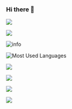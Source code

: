 ### Hi there 👋

![](https://visitor-badge.glitch.me/badge?page_id=zicowarn)

![](http://antzuhl.cn:4000/get/@zicowarn)

![info](https://github-readme-stats.vercel.app/api?username=zicowarn&show_icons=true&count_private=true&hide=prs&theme=default_repocard)

![Most Used Languages](https://github-readme-stats.vercel.app/api/top-langs/?username=coderfix-lab&theme=dark&layout=compact)


[![](https://img.shields.io/badge/OS-Arch%20Linux-33aadd?style=flat-square&logo=arch-linux&logoColor=ffffff)](https://www.archlinux.org/)

[![](https://img.shields.io/badge/macOS-Hackintosh-292e33?style=flat-square&logo=apple&logoColor=ffffff)](https://www.tonymacx86.com/)

[![](https://img.shields.io/badge/Honor-V30-f5010c?style=flat-square&logo=huawei&logoColor=ffffff)](https://www.apple.com/)

[![](https://img.shields.io/badge/-Java-007396?style=flat-square&logo=java&logoColor=ffffff)](https://reactjs.org/)

<!--
**zicowarn/zicowarn** is a ✨ _special_ ✨ repository because its `README.md` (this file) appears on your GitHub profile.

Here are some ideas to get you started:

- 🔭 I’m currently working on ...
- 🌱 I’m currently learning ...
- 👯 I’m looking to collaborate on ...
- 🤔 I’m looking for help with ...
- 💬 Ask me about ...
- 📫 How to reach me: ...
- 😄 Pronouns: ...
- ⚡ Fun fact: ...
-->
